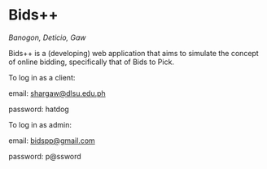
# Bids++
_Banogon, Deticio, Gaw_

Bids++ is a (developing) web application that aims to simulate the concept of online bidding, specifically that of Bids to Pick.

To log in as a client:

email: shargaw@dlsu.edu.ph

password: hatdog

To log in as admin:

email: bidspp@gmail.com

password: p@ssword
